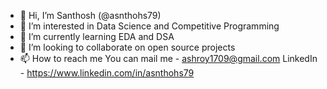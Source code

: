 - 👋 Hi, I’m Santhosh (@asnthohs79)
- 👀 I’m interested in Data Science and Competitive Programming
- 🌱 I’m currently learning EDA and DSA 
- 💞️ I’m looking to collaborate on open source projects 
- 📫 How to reach me 
              You can mail me - ashroy1709@gmail.com
              LinkedIn - https://www.linkedin.com/in/asnthohs79


<!---
asnthohs79/asnthohs79 is a ✨ special ✨ repository because its `README.md` (this file) appears on your GitHub profile.
You can click the Preview link to take a look at your changes.
--->
